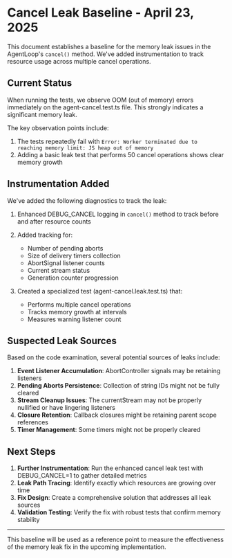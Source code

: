 # Cancel Leak Baseline - April 23, 2025

This document establishes a baseline for the memory leak issues in the AgentLoop's `cancel()` method. We've added instrumentation to track resource usage across multiple cancel operations.

## Current Status

When running the tests, we observe OOM (out of memory) errors immediately on the agent-cancel.test.ts file. This strongly indicates a significant memory leak.

The key observation points include:

1. The tests repeatedly fail with `Error: Worker terminated due to reaching memory limit: JS heap out of memory`
2. Adding a basic leak test that performs 50 cancel operations shows clear memory growth

## Instrumentation Added

We've added the following diagnostics to track the leak:

1. Enhanced DEBUG_CANCEL logging in `cancel()` method to track before and after resource counts
2. Added tracking for:
   - Number of pending aborts
   - Size of delivery timers collection
   - AbortSignal listener counts
   - Current stream status
   - Generation counter progression 

3. Created a specialized test (agent-cancel.leak.test.ts) that:
   - Performs multiple cancel operations
   - Tracks memory growth at intervals
   - Measures warning listener count

## Suspected Leak Sources

Based on the code examination, several potential sources of leaks include:

1. **Event Listener Accumulation**: AbortController signals may be retaining listeners
2. **Pending Aborts Persistence**: Collection of string IDs might not be fully cleared
3. **Stream Cleanup Issues**: The currentStream may not be properly nullified or have lingering listeners
4. **Closure Retention**: Callback closures might be retaining parent scope references
5. **Timer Management**: Some timers might not be properly cleared

## Next Steps

1. **Further Instrumentation**: Run the enhanced cancel leak test with DEBUG_CANCEL=1 to gather detailed metrics
2. **Leak Path Tracing**: Identify exactly which resources are growing over time
3. **Fix Design**: Create a comprehensive solution that addresses all leak sources
4. **Validation Testing**: Verify the fix with robust tests that confirm memory stability

--- 

This baseline will be used as a reference point to measure the effectiveness of the memory leak fix in the upcoming implementation.